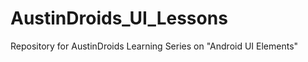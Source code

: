 AustinDroids_UI_Lessons
=======================

Repository for AustinDroids Learning Series on "Android UI Elements"
